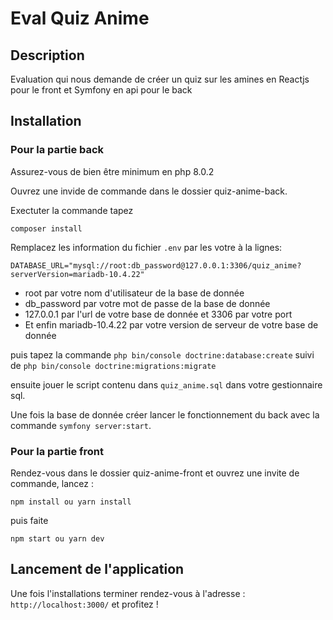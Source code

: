 # Eval Quiz Anime

## Description
Evaluation qui nous demande de créer un quiz sur les amines en Reactjs pour le front et Symfony en api pour le back

## Installation
### Pour la partie back

Assurez-vous de bien être minimum en php 8.0.2

Ouvrez une invide de commande dans le dossier quiz-anime-back.

Exectuter la commande tapez
```
composer install
```

Remplacez les information du fichier `.env` par les votre à la lignes:

```
DATABASE_URL="mysql://root:db_password@127.0.0.1:3306/quiz_anime?serverVersion=mariadb-10.4.22"
```
- root par votre nom d'utilisateur de la base de donnée
- db_password par votre mot de passe de la base de donnée
- 127.0.0.1 par l'url de votre base de donnée et 3306 par votre port
- Et enfin mariadb-10.4.22 par votre version de serveur de votre base de donnée

puis tapez la commande `php bin/console doctrine:database:create` suivi de `php bin/console doctrine:migrations:migrate`

ensuite jouer le script contenu dans `quiz_anime.sql` dans votre gestionnaire sql.

Une fois la base de donnée créer lancer le fonctionnement du back avec la commande `symfony server:start`.

### Pour la partie front

Rendez-vous dans le dossier quiz-anime-front et ouvrez une invite de commande, lancez :
```
npm install ou yarn install
```
puis faite
```
npm start ou yarn dev
```

## Lancement de l'application

Une fois l'installations terminer rendez-vous à l'adresse : 
``http://localhost:3000/`` et profitez !
